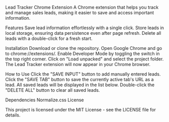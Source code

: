 
Lead Tracker Chrome Extension
A Chrome extension that helps you track and manage sales leads, making it easier to save and access important information.

Features
Save lead information effortlessly with a single click.
Store leads in local storage, ensuring data persistence even after page refresh.
Delete all leads with a double-click for a fresh start.

Installation
Download or clone the repository.
Open Google Chrome and go to chrome://extensions/.
Enable Developer Mode by toggling the switch in the top right corner.
Click on "Load unpacked" and select the project folder.
The Lead Tracker extension will now appear in your Chrome browser.

How to Use
Click the "SAVE INPUT" button to add manually entered leads.
Click the "SAVE TAB" button to save the currently active tab's URL as a lead.
All saved leads will be displayed in the list below.
Double-click the "DELETE ALL" button to clear all saved leads.

Dependencies
Normalize.css
License

This project is licensed under the MIT License - see the LICENSE file for details.
